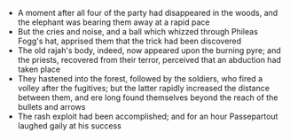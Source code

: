 * A moment after all four of the party had disappeared in the woods, and the elephant was bearing them away at a rapid pace
* But the cries and noise, and a ball which whizzed through Phileas Fogg's hat, apprised them that the trick had been discovered
* The old rajah's body, indeed, now appeared upon the burning pyre; and the priests, recovered from their terror, perceived that an abduction had taken place
* They hastened into the forest, followed by the soldiers, who fired a volley after the fugitives; but the latter rapidly increased the distance between them, and ere long found themselves beyond the reach of the bullets and arrows
* The rash exploit had been accomplished; and for an hour Passepartout laughed gaily at his success